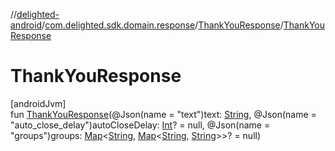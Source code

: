 //[delighted-android](../../../index.md)/[com.delighted.sdk.domain.response](../index.md)/[ThankYouResponse](index.md)/[ThankYouResponse](-thank-you-response.md)

# ThankYouResponse

[androidJvm]\
fun [ThankYouResponse](-thank-you-response.md)(@Json(name = &quot;text&quot;)text: [String](https://kotlinlang.org/api/latest/jvm/stdlib/kotlin/-string/index.html), @Json(name = &quot;auto_close_delay&quot;)autoCloseDelay: [Int](https://kotlinlang.org/api/latest/jvm/stdlib/kotlin/-int/index.html)? = null, @Json(name = &quot;groups&quot;)groups: [Map](https://kotlinlang.org/api/latest/jvm/stdlib/kotlin.collections/-map/index.html)&lt;[String](https://kotlinlang.org/api/latest/jvm/stdlib/kotlin/-string/index.html), [Map](https://kotlinlang.org/api/latest/jvm/stdlib/kotlin.collections/-map/index.html)&lt;[String](https://kotlinlang.org/api/latest/jvm/stdlib/kotlin/-string/index.html), [String](https://kotlinlang.org/api/latest/jvm/stdlib/kotlin/-string/index.html)&gt;&gt;? = null)
